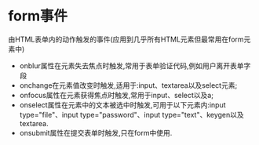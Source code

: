 # form事件
由HTML表单内的动作触发的事件(应用到几乎所有HTML元素但最常用在form元素中)
* onblur属性在元素失去焦点时触发,常用于表单验证代码,例如用户离开表单字段
* onchange在元素值改变时触发,适用于:input、textarea以及select元素;
* onfocus属性在元素获得焦点时触发,常用于input、select以及a;
* onselect属性在元素中的文本被选中时触发,可用于以下元素内:input type="file"、input type="password"、input type="text"、keygen以及textarea.
* onsubmit属性在提交表单时触发,只在form中使用.
